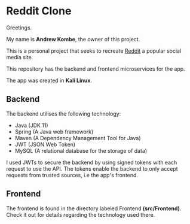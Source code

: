 # Reddit Clone

Greetings. 

My name is **Andrew Kombe**, the owner of this project.

This is a personal project that seeks to recreate [Reddit](https://www.reddit.com/) a popular social media site.

This repository has the backend and frontend microservices for the app.

The app was created in **Kali Linux**.

## Backend

The backend utilises the following technology:
    
  - Java (JDK 11)  
  - Spring (A Java web framework)
  - Maven (A Dependency Management Tool for Java) 
  - JWT (JSON Web Token)
  - MySQL (A relational database for the storage of data)

I used JWTs to secure the backend by using signed tokens with each request to use the API. 
The tokens enable the backend to only accept requests from trusted sources, i.e the app's frontend.

## Frontend
The frontend is found in the directory labeled Frontend **(src/Frontend)**. Check it out for details regarding the technology used there. 
